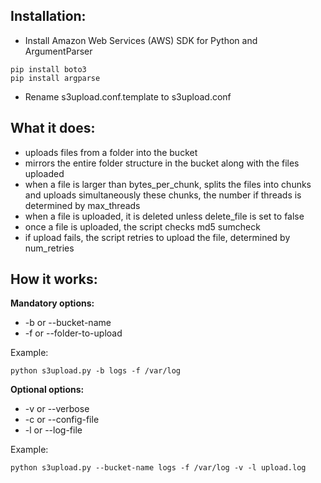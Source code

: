 ## Installation:

* Install Amazon Web Services (AWS) SDK for Python and ArgumentParser
```
pip install boto3
pip install argparse
```
* Rename s3upload.conf.template to s3upload.conf  


## What it does:

* uploads files from a folder into the bucket
* mirrors the entire folder structure in the bucket along with the files uploaded
* when a file is larger than bytes_per_chunk, splits the files into chunks and uploads simultaneously these chunks,
the number if threads is determined by max_threads
* when a file is uploaded, it is deleted unless delete_file is set to false
* once a file is uploaded, the script checks md5 sumcheck
* if upload fails, the script retries to upload the file, determined by num_retries

## How it works:

__Mandatory options:__
* -b or --bucket-name
* -f or --folder-to-upload

Example:
```
python s3upload.py -b logs -f /var/log
```

__Optional options:__
* -v or --verbose
* -c or --config-file
* -l or --log-file

Example:
```
python s3upload.py --bucket-name logs -f /var/log -v -l upload.log
```